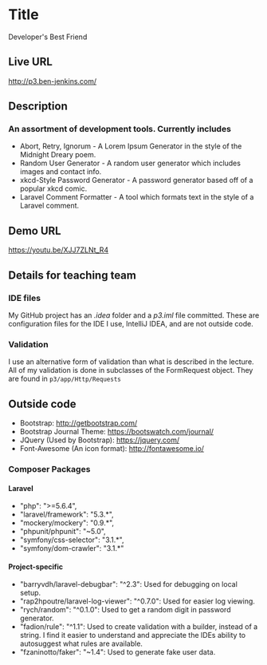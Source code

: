# Title
Developer's Best Friend

## Live URL
<http://p3.ben-jenkins.com/>

## Description
### An assortment of development tools. Currently includes
* Abort, Retry, Ignorum - A Lorem Ipsum Generator in the style of the Midnight Dreary poem.
* Random User Generator - A random user generator which includes images and contact info.
* xkcd-Style Password Generator - A password generator based off of a popular xkcd comic.
* Laravel Comment Formatter - A tool which formats text in the style of a Laravel comment.


## Demo URL
<https://youtu.be/XJJ7ZLNt_R4>

## Details for teaching team
### IDE files
My GitHub project has an *.idea* folder and a *p3.iml* file committed. These are configuration files for the IDE I use, IntelliJ IDEA, and are not outside code.

### Validation
I use an alternative form of validation than what is described in the lecture. All of my validation is done in subclasses of the FormRequest object. They are found in `p3/app/Http/Requests`

## Outside code
* Bootstrap: http://getbootstrap.com/
* Bootstrap Journal Theme: https://bootswatch.com/journal/
* JQuery (Used by Bootstrap): https://jquery.com/
* Font-Awesome (An icon format): http://fontawesome.io/

### Composer Packages
#### Laravel
* "php": ">=5.6.4",
* "laravel/framework": "5.3.*",
* "mockery/mockery": "0.9.*",
* "phpunit/phpunit": "~5.0",
* "symfony/css-selector": "3.1.*",
* "symfony/dom-crawler": "3.1.*"

#### Project-specific
* "barryvdh/laravel-debugbar": "^2.3": Used for debugging on local setup. 
* "rap2hpoutre/laravel-log-viewer": "^0.7.0": Used for easier log viewing.
* "rych/random": "^0.1.0": Used to get a random digit in password generator.
* "fadion/rule": "^1.1": Used to create validation with a builder, instead of a string. I find it easier to understand and appreciate the IDEs ability to autosuggest what rules are available.
* "fzaninotto/faker": "~1.4": Used to generate fake user data.